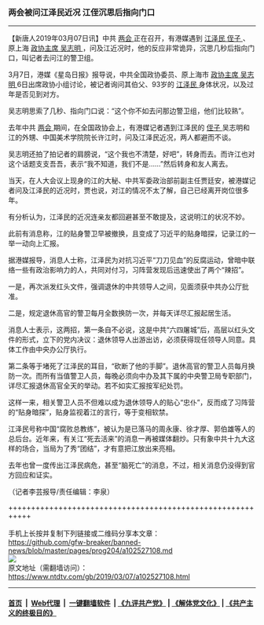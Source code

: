 ### 两会被问江泽民近况 江侄沉思后指向门口
------------------------

<div class="post_content">
 <p>
  【新唐人2019年03月07日讯】中共
  <a href="https://www.ntdtv.com/gb/两会.htm">
   两会
  </a>
  正在召开，有港媒遇到
  <a href="https://www.ntdtv.com/gb/江泽民.htm">
   江泽民
  </a>
  <a href="https://www.ntdtv.com/gb/侄子.htm">
   侄子
  </a>
  、原上海
  <a href="https://www.ntdtv.com/gb/政协主席.htm">
   政协主席
  </a>
  <a href="https://www.ntdtv.com/gb/吴志明.htm">
   吴志明
  </a>
  ，问及江近况时，他的反应非常诡异，沉思几秒后指向门口，叫记者去问江的警卫组。
 </p>
 <p>
  3月7日，港媒《星岛日报》报导说，中共全国政协委员、原上海市
  <a href="https://www.ntdtv.com/gb/政协主席.htm">
   政协主席
  </a>
  <a href="https://www.ntdtv.com/gb/吴志明.htm">
   吴志明
  </a>
  6日出席政协小组讨论，被记者询问其伯父、93岁的
  <a href="https://www.ntdtv.com/gb/江泽民.htm">
   江泽民
  </a>
  身体状况，以及过年是否见到对方。
 </p>
 <p>
  吴志明思索了几秒、指向门口说：“这个你不如去问那边警卫组，他们比较熟”。
 </p>
 <p>
  去年中共
  <a href="https://www.ntdtv.com/gb/两会.htm">
   两会
  </a>
  期间，在全国政协会上，有港媒记者遇到江泽民的
  <a href="https://www.ntdtv.com/gb/侄子.htm">
   侄子
  </a>
  吴志明和江的外甥、中国美术学院院长许江时，问及江泽民近况，两人都避而不谈。
 </p>
 <p>
  吴志明还拍了拍记者的肩膀说，“这个我也不清楚，好吧”，转身而去。而许江也对这个话题支支吾吾，表示“我不知道，我们不是……”然后转身和友人离去。
 </p>
 <p>
  当天，在人大会议上现身的江的大秘、中共军委政治部前副主任贾廷安，被港媒记者问及江泽民的近况时，贾也说，对江的情况不太了解，自己已经离开岗位很多年。
 </p>
 <p>
  有分析认为，江泽民的近况连亲友都回避甚至不敢提及，这说明江的状况不妙。
 </p>
 <p>
  此前有消息称，江的贴身警卫早被撤换，且变成了习近平的贴身暗探，记录江的一举一动向上汇报。
 </p>
 <p>
  据港媒报导，消息人士称，江泽民为对抗习近平“刀刀见血”的反腐运动，曾暗中联络一些有政治影响力的人，共同对付习，习阵营发现后迅速使出了两个“辣招”。
 </p>
 <p>
  一是，再次派发红头文件，强调退休的中共领导人之间，见面须获中共办公厅批准。
 </p>
 <p>
  二是，规定退休高官的警卫每月全数换防一次，并每天详尽汇报起居生活。
 </p>
 <p>
  消息人士表示，这两招，第一条自不必说，这是中共“六四屠城”后，高层以红头文件的形式，立下的党内决议：退休领导人出游出访，必须获得现任领导人同意。具体工作由中央办公厅执行。
 </p>
 <p>
  第二条等于堵死了江泽民的耳目，“砍断了他的手脚”。退休高官的警卫人员每月换防一次。而所有当值警卫人员，每晚必须向中办及其下属的中央警卫局专职部门，详尽汇报退休高官全天的举动。若不如实汇报按军纪处罚。
 </p>
 <p>
  这样一来，相关警卫人员不但难以成为退休领导人的贴心“忠仆”，反而成了习阵营的“贴身暗探”，贴身监视着江的言行，等于变相软禁。
 </p>
 <p>
  江泽民号称中国“腐败总教练”，被认为是已落马的周永康、徐才厚、郭伯雄等人的总后台。近年来，有关江“死去活来”的消息一再被媒体翻炒。只有象中共十九大这样的场合，当局为了秀“团结”，才有意把江放出来亮相。
 </p>
 <p>
  去年也曾一度传出江泽民病危，甚至“脑死亡”的消息，不过，相关消息仍没得到官方回应和证实。
 </p>
 <p>
  （记者李芸报导/责任编辑：李泉）
 </p>
 <div class="single_ad">
 </div>
</div>

+++++++++++++++++++++++++++++++++++++++++++++++++++++++++++<br/><br/>
手机上长按并复制下列链接或二维码分享本文章：<br/>
https://github.com/gfw-breaker/banned-news/blob/master/pages/prog204/a102527108.md <br/>
<a href='https://github.com/gfw-breaker/banned-news/blob/master/pages/prog204/a102527108.md'><img src='https://github.com/gfw-breaker/banned-news/blob/master/pages/prog204/a102527108.md.png'/></a> <br/>
原文地址（需翻墙访问）：https://www.ntdtv.com/gb/2019/03/07/a102527108.html


------------------------
#### [首页](https://github.com/gfw-breaker/banned-news/blob/master/README.md) &nbsp;|&nbsp; [Web代理](https://github.com/labour-camp/helloworld) &nbsp;|&nbsp; [一键翻墙软件](https://github.com/gfw-breaker/nogfw/blob/master/README.md) &nbsp;| [《九评共产党》](https://github.com/gfw-breaker/9ping.md/blob/master/README.md#九评之一评共产党是什么) | [《解体党文化》](https://github.com/gfw-breaker/jtdwh.md/blob/master/README.md) | [《共产主义的终极目的》](https://github.com/gfw-breaker/gczydzjmd.md/blob/master/README.md)

